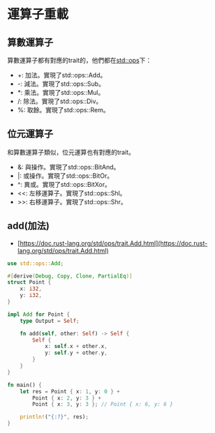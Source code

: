 # 運算子重載

## 算數運算子

算數運算子都有對應的trait的，他們都在[std::ops](https://doc.rust-lang.org/std/ops/index.html)下：

* \+: 加法。實現了std::ops::Add。&#x20;
* \-: 減法。實現了std::ops::Sub。&#x20;
* \*: 乘法。實現了std::ops::Mul。&#x20;
* /: 除法。實現了std::ops::Div。
* %: 取餘。實現了std::ops::Rem。

## 位元運算子

和算數運算子類似，位元運算也有對應的trait。

* &: 與操作。實現了std::ops::BitAnd。
* \|: 或操作。實現了std::ops::BitOr。
* ^: 異或。實現了std::ops::BitXor。
* &#x20;<<: 左移運算子。實現了std::ops::Shl。
* \>>: 右移運算子。實現了std::ops::Shr。

## add(加法)

* [https://doc.rust-lang.org/std/ops/trait.Add.html](https://doc.rust-lang.org/std/ops/trait.Add.html)

```rust
use std::ops::Add;

#[derive(Debug, Copy, Clone, PartialEq)]
struct Point {
    x: i32,
    y: i32,
}

impl Add for Point {
    type Output = Self;

    fn add(self, other: Self) -> Self {
        Self {
            x: self.x + other.x,
            y: self.y + other.y,
        }
    }
}

fn main() {
    let res = Point { x: 1, y: 0 } + 
        Point { x: 2, y: 3 } + 
        Point { x: 3, y: 3 }; // Point { x: 6, y: 6 }

    println!("{:?}", res);
}

```

